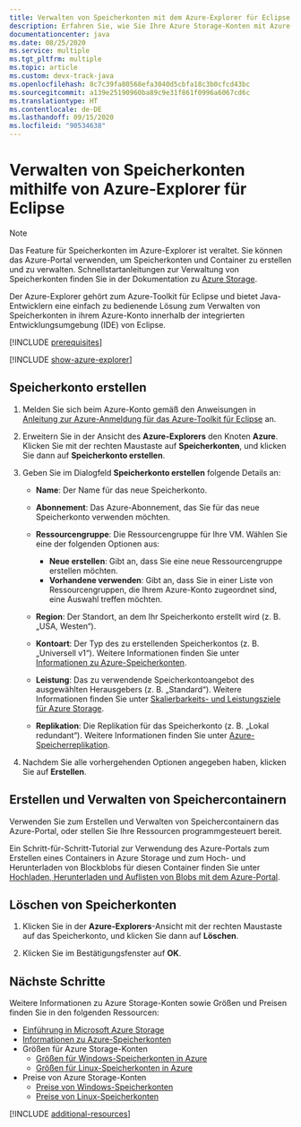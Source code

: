 ```yaml
---
title: Verwalten von Speicherkonten mit dem Azure-Explorer für Eclipse
description: Erfahren Sie, wie Sie Ihre Azure Storage-Konten mit Azure-Explorer für Eclipse verwalten.
documentationcenter: java
ms.date: 08/25/2020
ms.service: multiple
ms.tgt_pltfrm: multiple
ms.topic: article
ms.custom: devx-track-java
ms.openlocfilehash: 8c7c39fa80568efa3040d5cbfa18c3b0cfcd43bc
ms.sourcegitcommit: a139e25190960ba89c9e31f861f0996a6067cd6c
ms.translationtype: HT
ms.contentlocale: de-DE
ms.lasthandoff: 09/15/2020
ms.locfileid: "90534638"
---
```

# <a name="manage-storage-accounts-by-using-the-azure-explorer-for-eclipse"></a>Verwalten von Speicherkonten mithilfe von Azure-Explorer für Eclipse

> [!NOTE]
> Das Feature für Speicherkonten im Azure-Explorer ist veraltet. Sie können das Azure-Portal verwenden, um Speicherkonten und Container zu erstellen und zu verwalten. Schnellstartanleitungen zur Verwaltung von Speicherkonten finden Sie in der Dokumentation zu [Azure Storage](/azure/storage/blobs/storage-quickstart-blobs-portal).

Der Azure-Explorer gehört zum Azure-Toolkit für Eclipse und bietet Java-Entwicklern eine einfach zu bedienende Lösung zum Verwalten von Speicherkonten in ihrem Azure-Konto innerhalb der integrierten Entwicklungsumgebung (IDE) von Eclipse.

[!INCLUDE [prerequisites](includes/prerequisites.md)]

[!INCLUDE [show-azure-explorer](includes/show-azure-explorer.md)]

## <a name="create-a-storage-account"></a>Speicherkonto erstellen

1. Melden Sie sich beim Azure-Konto gemäß den Anweisungen in [Anleitung zur Azure-Anmeldung für das Azure-Toolkit für Eclipse](/azure/developer/java/toolkit-for-eclipse/sign-in-instructions) an.

1. Erweitern Sie in der Ansicht des **Azure-Explorers** den Knoten **Azure**. Klicken Sie mit der rechten Maustaste auf **Speicherkonten**, und klicken Sie dann auf **Speicherkonto erstellen**.

1. Geben Sie im Dialogfeld **Speicherkonto erstellen** folgende Details an:

   * **Name**: Der Name für das neue Speicherkonto.

   * **Abonnement**: Das Azure-Abonnement, das Sie für das neue Speicherkonto verwenden möchten.

   * **Ressourcengruppe**: Die Ressourcengruppe für Ihre VM. Wählen Sie eine der folgenden Optionen aus:
      * **Neue erstellen**: Gibt an, dass Sie eine neue Ressourcengruppe erstellen möchten.
      * **Vorhandene verwenden**: Gibt an, dass Sie in einer Liste von Ressourcengruppen, die Ihrem Azure-Konto zugeordnet sind, eine Auswahl treffen möchten.

   * **Region**: Der Standort, an dem Ihr Speicherkonto erstellt wird (z. B. „USA, Westen“).

   * **Kontoart**: Der Typ des zu erstellenden Speicherkontos (z. B. „Universell v1“). Weitere Informationen finden Sie unter [Informationen zu Azure-Speicherkonten].

   * **Leistung**: Das zu verwendende Speicherkontoangebot des ausgewählten Herausgebers (z. B. „Standard“). Weitere Informationen finden Sie unter [Skalierbarkeits- und Leistungsziele für Azure Storage].

   * **Replikation**: Die Replikation für das Speicherkonto (z. B. „Lokal redundant“). Weitere Informationen finden Sie unter [Azure-Speicherreplikation].

1. Nachdem Sie alle vorhergehenden Optionen angegeben haben, klicken Sie auf **Erstellen**.

## <a name="create-and-manage-storage-containers"></a>Erstellen und Verwalten von Speichercontainern

Verwenden Sie zum Erstellen und Verwalten von Speichercontainern das Azure-Portal, oder stellen Sie Ihre Ressourcen programmgesteuert bereit.

Ein Schritt-für-Schritt-Tutorial zur Verwendung des Azure-Portals zum Erstellen eines Containers in Azure Storage und zum Hoch- und Herunterladen von Blockblobs für diesen Container finden Sie unter [Hochladen, Herunterladen und Auflisten von Blobs mit dem Azure-Portal](/azure/storage/blobs/storage-quickstart-blobs-portal).

## <a name="delete-a-storage-account"></a>Löschen von Speicherkonten

1. Klicken Sie in der **Azure-Explorers**-Ansicht mit der rechten Maustaste auf das Speicherkonto, und klicken Sie dann auf **Löschen**.

1. Klicken Sie im Bestätigungsfenster auf **OK**.


## <a name="next-steps"></a>Nächste Schritte

Weitere Informationen zu Azure Storage-Konten sowie Größen und Preisen finden Sie in den folgenden Ressourcen:

* [Einführung in Microsoft Azure Storage]
* [Informationen zu Azure-Speicherkonten]
* Größen für Azure Storage-Konten
  * [Größen für Windows-Speicherkonten in Azure]
  * [Größen für Linux-Speicherkonten in Azure]
* Preise von Azure Storage-Konten
  * [Preise von Windows-Speicherkonten]
  * [Preise von Linux-Speicherkonten]

[!INCLUDE [additional-resources](includes/additional-resources.md)]

<!-- URL List -->

[Einführung in Microsoft Azure Storage]: /azure/storage/common/storage-introduction
[Informationen zu Azure-Speicherkonten]: /azure/storage/storage-create-storage-account
[Azure-Speicherreplikation]: /azure/storage/storage-redundancy
[Skalierbarkeits- und Leistungsziele für Azure Storage]: /azure/storage/storage-scalability-targets
[Naming and referencing containers, blobs, and metadata]: https://go.microsoft.com/fwlink/?LinkId=255555

[Größen für Windows-Speicherkonten in Azure]: https://docs.microsoft.com/azure/virtual-machines/sizes
[Größen für Linux-Speicherkonten in Azure]: https://docs.microsoft.com/azure/virtual-machines/sizes
[Preise von Windows-Speicherkonten]: https://azure.microsoft.com/pricing/details/virtual-machines/windows/
[Preise von Linux-Speicherkonten]: https://azure.microsoft.com/pricing/details/virtual-machines/linux/

<!-- IMG List -->

[CS01]: media/managing-storage-accounts-using-azure-explorer/CS01.png
[CS02]: media/managing-storage-accounts-using-azure-explorer/CS02.png
[CC01]: media/managing-storage-accounts-using-azure-explorer/CC01.png
[CC02]: media/managing-storage-accounts-using-azure-explorer/CC02.png

[DS01]: media/managing-storage-accounts-using-azure-explorer/DS01.png
[DS02]: media/managing-storage-accounts-using-azure-explorer/DS02.png
[DC01]: media/managing-storage-accounts-using-azure-explorer/DC01.png
[DC02]: media/managing-storage-accounts-using-azure-explorer/DC02.png
